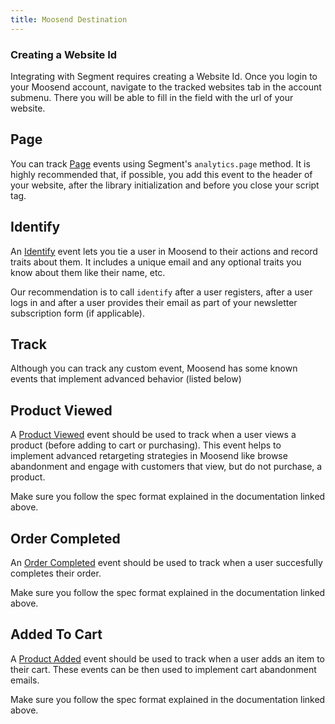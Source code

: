 ```yaml
---
title: Moosend Destination
---
```


### Creating a Website Id

Integrating with Segment requires creating a Website Id. Once you login to your Moosend account, navigate to the tracked websites tab in the account submenu. There you will be able to fill in the field with the url of your website.

## Page

You can track [Page](https://segment.com/docs/connections/spec/page/) events using Segment's `analytics.page` method. It is highly recommended that, if possible, you add this event to the header of your website, after the library initialization and before you close your script tag.

## Identify

An [Identify](https://segment.com/docs/connections/spec/identify/) event lets you tie a user in Moosend to their actions and record traits about them. It includes a unique email and any optional traits you know about them like their name, etc.

Our recommendation is to call `identify` after a user registers, after a user logs in and after a user provides their email as part of your newsletter subscription form (if applicable).

## Track

Although you can track any custom event, Moosend has some known events that implement advanced behavior (listed below)

## Product Viewed

A [Product Viewed](https://segment.com/docs/connections/spec/ecommerce/v2/#product-viewed) event should be used to track when a user views a product (before adding to cart or purchasing). This event helps to implement advanced retargeting strategies in Moosend like browse abandonment and engage with customers that view, but do not purchase, a product.

Make sure you follow the spec format explained in the documentation linked above.

## Order Completed

An [Order Completed](https://segment.com/docs/connections/spec/ecommerce/v2/#order-completed) event should be used to track when a user succesfully completes their order.

Make sure you follow the spec format explained in the documentation linked above.

## Added To Cart

A [Product Added](https://segment.com/docs/connections/spec/ecommerce/v2/#product-added) event should be used to track when a user adds an item to their cart. These events can be then used to implement cart abandonment emails.

Make sure you follow the spec format explained in the documentation linked above.
